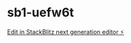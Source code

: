 # sb1-uefw6t

[Edit in StackBlitz next generation editor ⚡️](https://stackblitz.com/~/github.com/gramelich/sb1-uefw6t)